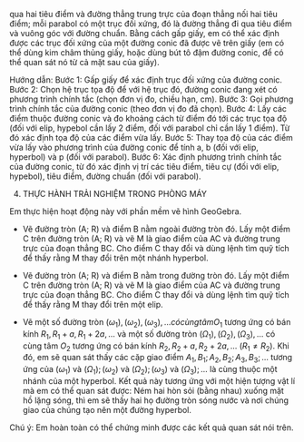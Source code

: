 qua hai tiêu điểm và đường thẳng trung trực của đoạn thẳng nối hai tiêu điểm; mỗi parabol có một trục đối xứng, đó là đường thẳng đi qua tiêu điểm và vuông góc với đường chuẩn. Bằng cách gấp giấy, em có thể xác định được các trục đối xứng của một đường conic đã được vẽ trên giấy (em có thể dùng kim châm thủng giấy, hoặc dùng bút tô đậm đường conic, để có thể quan sát nó từ cả mặt sau của giấy).

Hướng dẫn:
Bước 1: Gấp giấy để xác định trục đối xứng của đường conic.
Bước 2: Chọn hệ trục tọa độ để với hệ trục đó, đường conic đang xét có phương trình chính tắc (chọn đơn vị đo, chiều hạn, cm).
Bước 3: Gọi phương trình chính tắc của đường conic (theo đơn vị đo đã chọn).
Bước 4: Lấy các điểm thuộc đường conic và đo khoảng cách từ điểm đó tới các trục tọa độ (đối với elip, hypebol cần lấy 2 điểm, đối với parabol chỉ cần lấy 1 điểm). Từ đó xác định tọa độ của các điểm vừa lấy.
Bước 5: Thay tọa độ của các điểm vừa lấy vào phương trình của đường conic để tính a, b (đối với elip, hyperbol) và p (đối với parabol).
Bước 6: Xác định phương trình chính tắc của đường conic, từ đó xác định vị trí các tiêu điểm, tiêu cự (đối với elip, hypebol), tiêu điểm, đường chuẩn (đối với parabol).

4. THỰC HÀNH TRẢI NGHIỆM TRONG PHÒNG MÁY

Em thực hiện hoạt động này với phần mềm vẽ hình GeoGebra.

- Vẽ đường tròn (A; R) và điểm B nằm ngoài đường tròn đó. Lấy một điểm C trên đường tròn (A; R) và vẽ M là giao điểm của AC và đường trung trực của đoạn thẳng BC. Cho điểm C thay đổi và dùng lệnh tìm quỹ tích để thấy rằng M thay đổi trên một nhánh hyperbol.

- Vẽ đường tròn (A; R) và điểm B nằm trong đường tròn đó. Lấy một điểm C trên đường tròn (A; R) và vẽ M là giao điểm của AC và đường trung trực của đoạn thẳng BC. Cho điểm C thay đổi và dùng lệnh tìm quỹ tích để thấy rằng M thay đổi trên một elip.

- Vẽ một số đường tròn $(ω_1), (ω_2), (ω_3),... có cùng tâm O_1$ tương ứng có bán kính $R_1, R_1 + a, R_1 + 2a,...$ và một số đường tròn $(Ω_1), (Ω_2), (Ω_3),...$ có cùng tâm $O_2$ tương ứng có bán kính $R_2, R_2 + a, R_2 + 2a,...$ $(R_1 ≠ R_2)$. Khi đó, em sẽ quan sát thấy các cặp giao điểm $A_1, B_1; A_2, B_2; A_3, B_3;...$ tương ứng của $(ω_1)$ và $(Ω_1); (ω_2)$ và $(Ω_2); (ω_3)$ và $(Ω_3);...$ là cùng thuộc một nhánh của một hyperbol. Kết quả này tương ứng với một hiện tượng vật lí mà em có thể quan sát được: Ném hai hòn sỏi (bằng nhau) xuống mặt hồ lặng sóng, thì em sẽ thấy hai họ đường tròn sóng nước và nơi chúng giao của chúng tạo nên một đường hyperbol.

Chú ý: Em hoàn toàn có thể chứng minh được các kết quả quan sát nói trên.